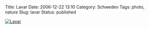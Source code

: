 Title: Lavar
Date: 2006-12-22 13:10
Category: Schweden
Tags: photo, nature
Slug: lavar
Status: published

[![Lavar](/pic/lavar_s.jpg "Lavar")](/pic/lavar_l.jpg)

